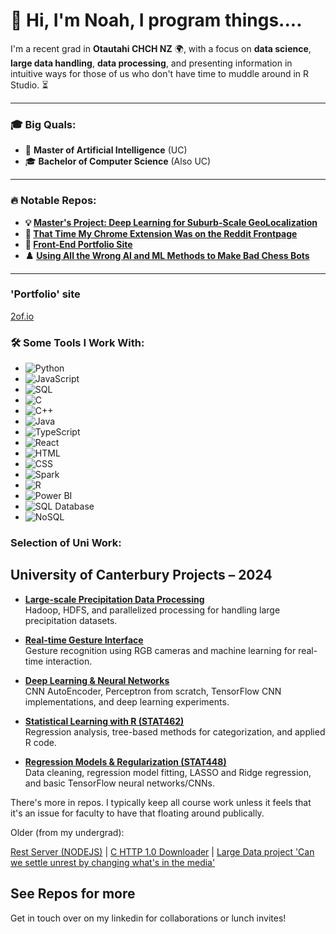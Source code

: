 # 👋 Hi, I'm Noah, I program things.... 

I'm a recent grad in **Otautahi CHCH NZ** 🌍, with a focus on **data science**, **large data handling**, **data processing**, and presenting information in intuitive ways for those of us who don't have time to muddle around in R Studio. ⏳

---

### 🎓 Big Quals:

- 🚀 **Master of Artificial Intelligence** (UC)  
- 🎓 **Bachelor of Computer Science** (Also UC)

---

### 🔥 Notable Repos:

- **💡 [Master's Project: Deep Learning for Suburb-Scale GeoLocalization](https://github.com/2of/Deep-Learning-City-Scale-GeoLocalization-Model)**  
- **🚀 [That Time My Chrome Extension Was on the Reddit Frontpage](https://github.com/2of/No-More-Marketplace-Chrome)**  
- **🎨 [Front-End Portfolio Site](https://github.com/2of/Portfolio-site)**  
- **♟️ [Using All the Wrong AI and ML Methods to Make Bad Chess Bots](Link)**  

---

###  'Portfolio' site
[2of.io](https://2of.io)

### 🛠️ Some Tools I Work With:

- ![Python](https://img.shields.io/badge/Python-3.9-blue)
- ![JavaScript](https://img.shields.io/badge/JavaScript-ES6-yellow)
- ![SQL](https://img.shields.io/badge/SQL-Database-blue)
- ![C](https://img.shields.io/badge/C-language-black)
- ![C++](https://img.shields.io/badge/C%2B%2B-language-blue)
- ![Java](https://img.shields.io/badge/Java-11-orange)
- ![TypeScript](https://img.shields.io/badge/TypeScript-4.3-blue)
- ![React](https://img.shields.io/badge/React-17-blue)
- ![HTML](https://img.shields.io/badge/HTML5-white)
- ![CSS](https://img.shields.io/badge/CSS3-blue)
- ![Spark](https://img.shields.io/badge/Apache%20Spark-3.0-orange)
- ![R](https://img.shields.io/badge/R-4.0-blue)
- ![Power BI](https://img.shields.io/badge/Power%20BI-Desktop-orange)
- ![SQL Database](https://img.shields.io/badge/SQL%20Database-grey)
- ![NoSQL](https://img.shields.io/badge/NoSQL-green)




### Selection of Uni Work:
## University of Canterbury Projects – 2024

- **[Large-scale Precipitation Data Processing](https://github.com/2of/University-Of-Canterbury-DATA420-2024/tree/main)**  
  Hadoop, HDFS, and parallelized processing for handling large precipitation datasets.

- **[Real-time Gesture Interface](https://github.com/2of/University-Of-Canterbury-COSC428-2024)**  
  Gesture recognition using RGB cameras and machine learning for real-time interaction.

- **[Deep Learning & Neural Networks](https://github.com/2of/University-Of-Canterbury-COSC440-2024/tree/main)**  
  CNN AutoEncoder, Perceptron from scratch, TensorFlow CNN implementations, and deep learning experiments.

- **[Statistical Learning with R (STAT462)](https://github.com/2of/University-Of-Canterbury-STAT462-2024/tree/main)**  
  Regression analysis, tree-based methods for categorization, and applied R code.

- **[Regression Models & Regularization (STAT448)](https://github.com/2of/University-Of-Canterbury-2024-STAT448/tree/main)**  
  Data cleaning, regression model fitting, LASSO and Ridge regression, and basic TensorFlow neural networks/CNNs.

There's more in repos. I typically keep all course work unless it feels that it's an issue for faculty to have that floating around publically. 

Older (from my undergrad):

[Rest Server (NODEJS)](https://github.com/2of/SENG365-2020-Server) | [C HTTP 1.0 Downloader](https://github.com/2of/ENCE360) | [Large Data project 'Can we settle unrest by changing what's in the media'](https://github.com/2of/Data301---Big-Data-Computing-University-of-Canterbury-)

See Repos for more
---

Get in touch over on my linkedin for collaborations or lunch invites!
